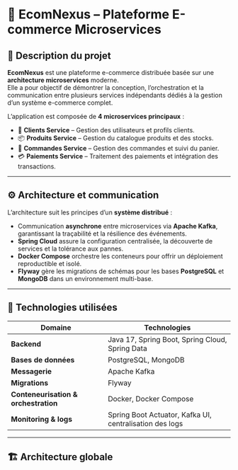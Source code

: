 # 🛒 EcomNexus – Plateforme E-commerce Microservices

## 🚀 Description du projet

**EcomNexus** est une plateforme e-commerce distribuée basée sur une **architecture microservices** moderne.  
Elle a pour objectif de démontrer la conception, l’orchestration et la communication entre plusieurs services indépendants dédiés à la gestion d’un système e-commerce complet.

L’application est composée de **4 microservices principaux** :
- 🧍 **Clients Service** – Gestion des utilisateurs et profils clients.  
- 📦 **Produits Service** – Gestion du catalogue produits et des stocks.  
- 🧾 **Commandes Service** – Gestion des commandes et suivi du panier.  
- 💳 **Paiements Service** – Traitement des paiements et intégration des transactions.

---

## ⚙️ Architecture et communication

L’architecture suit les principes d’un **système distribué** :
- Communication **asynchrone** entre microservices via **Apache Kafka**, garantissant la traçabilité et la résilience des événements.  
- **Spring Cloud** assure la configuration centralisée, la découverte de services et la tolérance aux pannes.  
- **Docker Compose** orchestre les conteneurs pour offrir un déploiement reproductible et isolé.  
- **Flyway** gère les migrations de schémas pour les bases **PostgreSQL** et **MongoDB** dans un environnement multi-base.  

---

## 🧰 Technologies utilisées

| Domaine | Technologies |
|----------|---------------|
| **Backend** | Java 17, Spring Boot, Spring Cloud, Spring Data |
| **Bases de données** | PostgreSQL, MongoDB |
| **Messagerie** | Apache Kafka |
| **Migrations** | Flyway |
| **Conteneurisation & orchestration** | Docker, Docker Compose |
| **Monitoring & logs** | Spring Boot Actuator, Kafka UI, centralisation des logs |

---

## 🏗️ Architecture globale

